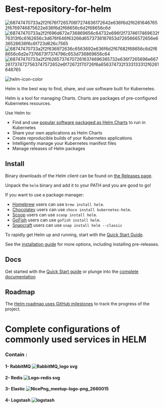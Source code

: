 # Best-repository-for-helm
![68747470733a2f2f676f7265706f7274636172642e636f6d2f62616467652f6769746875622e636f6d2f68656c6d2f68656c6d](https://user-images.githubusercontent.com/62883434/212608170-ef5e9227-6f58-4659-a4bb-aa6b0ca93610.svg) ![68747470733a2f2f696d672e736869656c64732e696f2f7374617469632f76313f6c6162656c3d676f646f63266d6573736167653d7265666572656e636526636f6c6f723d626c7565](https://user-images.githubusercontent.com/62883434/212608189-8cbd6a04-ea00-40e4-8af5-e82ea974273c.svg)
![68747470733a2f2f636972636c6563692e636f6d2f67682f68656c6d2f68656c6d2e7376673f7374796c653d736869656c64](https://user-images.githubusercontent.com/62883434/212608207-3d521ff6-9e76-4215-8905-6a7a24f4b309.svg)
![68747470733a2f2f626573747072616374696365732e636f7265696e6672617374727563747572652e6f72672f70726f6a656374732f333133312f6261646765](https://user-images.githubusercontent.com/62883434/212608216-8b2c5e08-4ae6-496a-8d73-dfcb66ea5149.svg)

![helm-icon-color](https://user-images.githubusercontent.com/62883434/212618443-b6ab1f02-c1b6-48ec-bb18-0f08759d39f3.png)

Helm is the best way to find, share, and use software built for Kubernetes.

Helm is a tool for managing Charts. Charts are packages of pre-configured Kubernetes resources.

Use Helm to:

- Find and use [popular software packaged as Helm Charts](https://artifacthub.io/packages/search?kind=0) to run in Kubernetes
- Share your own applications as Helm Charts
- Create reproducible builds of your Kubernetes applications
- Intelligently manage your Kubernetes manifest files
- Manage releases of Helm packages

## Install


Binary downloads of the Helm client can be found on [the Releases page](https://github.com/helm/helm/releases/latest).

Unpack the `helm` binary and add it to your PATH and you are good to go!

If you want to use a package manager:

- [Homebrew](https://brew.sh/) users can use `brew install helm`.
- [Chocolatey](https://chocolatey.org/) users can use `choco install kubernetes-helm`.
- [Scoop](https://scoop.sh/) users can use `scoop install helm`.
- [GoFish](https://gofi.sh/) users can use `gofish install helm`.
- [Snapcraft](https://snapcraft.io/) users can use `snap install helm --classic`

To rapidly get Helm up and running, start with the [Quick Start Guide](https://helm.sh/docs/intro/quickstart/).

See the [installation guide](https://helm.sh/docs/intro/install/) for more options,
including installing pre-releases.


## Docs

Get started with the [Quick Start guide](https://helm.sh/docs/intro/quickstart/) or plunge into the [complete documentation](https://helm.sh/docs)

## Roadmap

The [Helm roadmap uses GitHub milestones](https://github.com/helm/helm/milestones) to track the progress of the project.


# Complete configurations of commonly used services in HELM
### Contain : 
#### 1-  RabbitMQ  ![RabbitMQ_logo svg](https://user-images.githubusercontent.com/62883434/210129462-0d8a8a46-b972-401b-8b17-1da6890e7e22.png)
#### 2-  Redis     ![Logo-redis svg](https://user-images.githubusercontent.com/62883434/210199882-44fdd88f-881f-4fd4-bc3e-334753eaa54b.png)
#### 3-  Elastic   ![NicePng_meetup-logo-png_2660015](https://user-images.githubusercontent.com/62883434/212823434-1e596452-a842-4012-a059-5e175a34d09f.png)
#### 4-  Logstash  ![logstash](https://user-images.githubusercontent.com/62883434/212836981-717b54e3-0a42-4d7c-8547-31487630f931.png)




